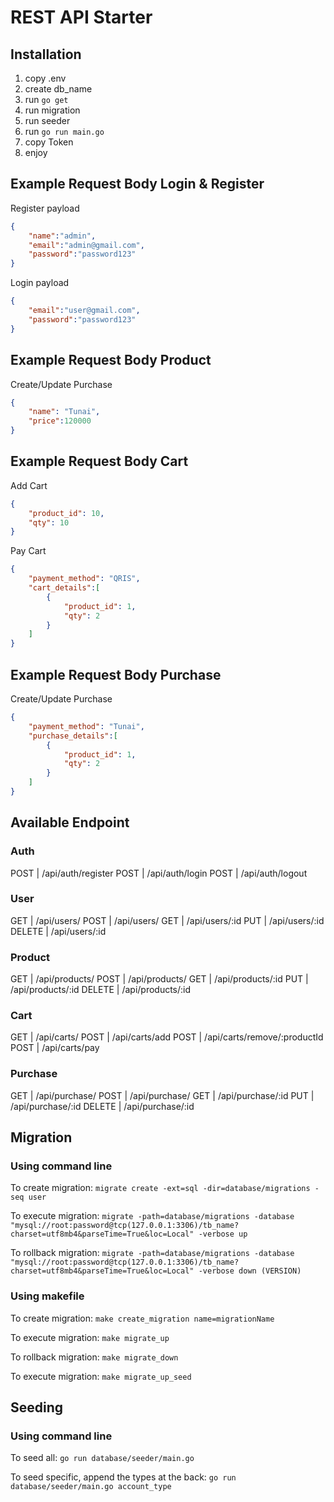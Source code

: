 # REST API Starter

## Installation
1. copy .env
2. create db_name
3. run `go get` 
4. run migration
5. run seeder
6. run `go run main.go`
7. copy Token
8. enjoy

## Example Request Body Login & Register
Register payload
```JSON
{
 	"name":"admin",
	"email":"admin@gmail.com",
	"password":"password123"
}
```
Login payload
```JSON
{
	"email":"user@gmail.com",
	"password":"password123"
}
```

## Example Request Body Product 
Create/Update Purchase
```JSON
{
	"name": "Tunai",
	"price":120000
}
```

## Example Request Body Cart
Add Cart
```JSON
{
	"product_id": 10,
	"qty": 10
}
```
Pay Cart
```JSON
{
	"payment_method": "QRIS",
	"cart_details":[
        {
            "product_id": 1,
            "qty": 2
        }
	]
}
```

## Example Request Body Purchase 
Create/Update Purchase
```JSON
{
	"payment_method": "Tunai",
	"purchase_details":[
        {
            "product_id": 1,
            "qty": 2
        }
	]
}
```
## Available Endpoint
### Auth
POST    | /api/auth/register
POST    | /api/auth/login
POST    | /api/auth/logout

### User 
GET     | /api/users/
POST    | /api/users/
GET     | /api/users/:id
PUT     | /api/users/:id
DELETE  | /api/users/:id

### Product 
GET     | /api/products/
POST    | /api/products/
GET     | /api/products/:id
PUT     | /api/products/:id
DELETE  | /api/products/:id

### Cart 
GET     | /api/carts/
POST    | /api/carts/add
POST    | /api/carts/remove/:productId
POST    | /api/carts/pay

### Purchase 
GET     | /api/purchase/
POST    | /api/purchase/
GET     | /api/purchase/:id
PUT     | /api/purchase/:id
DELETE  | /api/purchase/:id

## Migration
### Using command line
To create migration: 
`migrate create -ext=sql -dir=database/migrations -seq user`

To execute migration: 
`migrate -path=database/migrations -database "mysql://root:password@tcp(127.0.0.1:3306)/tb_name?charset=utf8mb4&parseTime=True&loc=Local" -verbose up`

To rollback migration:
`migrate -path=database/migrations -database "mysql://root:password@tcp(127.0.0.1:3306)/tb_name?charset=utf8mb4&parseTime=True&loc=Local" -verbose down (VERSION)`

### Using makefile
To create migration:
`make create_migration name=migrationName`

To execute migration:
`make migrate_up`

To rollback migration:
`make migrate_down`

To execute migration:
`make migrate_up_seed`

## Seeding
### Using command line
To seed all:
`go run database/seeder/main.go`

To seed specific, append the types at the back: 
`go run database/seeder/main.go account_type`
